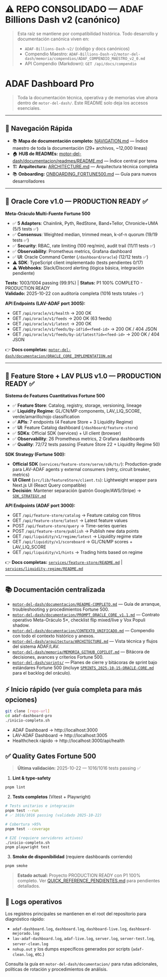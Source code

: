 # ⚠️ REPO CONSOLIDADO — ADAF Billions Dash v2 (canónico)

> Esta raíz se mantiene por compatibilidad histórica. Todo desarrollo y documentación canónica viven en:
>
> - `ADAF-Billions-Dash-v2/` (código y docs canónicos)
> - Compendio Maestro: `ADAF-Billions-Dash-v2/motor-del-dash/memoria/compendios/ADAF_COMPENDIO_MAESTRO_v2_0.md`
> - API Compendio (Markdown): `GET /api/docs/compendio`

# ADAF Dashboard Pro

> Toda la documentación técnica, operativa y de memorias vive ahora dentro de `motor-del-dash/`. Este README solo deja los accesos esenciales.

---

## 🧭 Navegación Rápida

- 📚 **Mapa de documentación completo:** [NAVIGATION.md](./NAVIGATION.md) — Índice maestro de toda la documentación (29+ archivos, ~12,000 líneas)
- 🏠 **HUB de READMEs:** [motor-del-dash/documentacion/readmes/README.md](./ADAF-Billions-Dash-v2/motor-del-dash/documentacion/readmes/README.md) — Índice central por tema
- 🏗️ **Arquitectura:** [ARCHITECTURE.md](./ARCHITECTURE.md) — Arquitectura técnica completa
- 📚 **Onboarding:** [ONBOARDING_FORTUNE500.md](./ONBOARDING_FORTUNE500.md) — Guía para nuevos desarrolladores

---

## 🚀 Oracle Core v1.0 — PRODUCTION READY ✅

**Meta-Oráculo Multi-Fuente Fortune 500**

- ✅ **5 Adapters**: Chainlink, Pyth, RedStone, Band+Tellor, Chronicle+UMA (5/5 tests ✅)
- ✅ **Consensus**: Weighted median, trimmed mean, k-of-n quorum (19/19 tests ✅)
- ✅ **Security**: RBAC, rate limiting (100 req/min), audit trail (11/11 tests ✅)
- ✅ **Observability**: Prometheus metrics, Grafana dashboard
- ✅ **UI**: Oracle Command Center (`/dashboard/oracle`) (12/12 tests ✅)
- ⚠️ **SDK**: TypeScript client implementado (tests pendientes 0/17)
- ⚠️ **Webhooks**: Slack/Discord alerting (lógica básica, integración pendiente)

**Tests:** 1003/1004 passing (99.9%) | **Status:** P1 100% COMPLETO - PRODUCTION READY  
**Validado:** 2025-10-22 con auditoría completa (1016 tests totales ✅)

**API Endpoints (LAV-ADAF port 3005):**

- GET `/api/oracle/v1/health` → 200 OK
- GET `/api/oracle/v1/feeds` → 200 OK (63 feeds)
- GET `/api/oracle/v1/latest` → 200 OK
- GET `/api/oracle/v1/feeds/by-id?id=<feed-id>` → 200 OK / 404 JSON
- GET `/api/oracle/v1/feeds/by-id/latest?id=<feed-id>` → 200 OK / 404 JSON

👉 **Docs completas:** [`motor-del-dash/documentacion/ORACLE_CORE_IMPLEMENTATION.md`](./motor-del-dash/documentacion/ORACLE_CORE_IMPLEMENTATION.md)

---

## 🎯 Feature Store + LAV PLUS v1.0 — PRODUCTION READY ✅

**Sistema de Features Cuantitativas Fortune 500**

- ✅ **Feature Store**: Catalog, registry, storage, versioning, lineage
- ✅ **Liquidity Regime**: GL/CN/MP components, LAV_LIQ_SCORE, verde/amarillo/rojo classification
- ✅ **APIs**: 7 endpoints (4 Feature Store + 3 Liquidity Regime)
- ✅ **UI**: Feature Catalog dashboard (`/dashboard/feature-store`)
- ✅ **SDKs**: Official SDK (services) + UI client (browser)
- ✅ **Observability**: 26 Prometheus metrics, 2 Grafana dashboards
- ✅ **Quality**: 72/72 tests passing (Feature Store 22 + Liquidity Regime 50)

**SDK Strategy (Fortune 500):**

- **Official SDK** (`services/feature-store/serve/sdk/ts/`): Production-grade para LAV-ADAF agents y external consumers (retry, circuit breaker, metrics)
- **UI Client** (`src/lib/featureStore/client.ts`): Lightweight wrapper para Next.js UI (React Query compatible)
- **Decisión**: Mantener separación (patrón Google/AWS/Stripe) → [`SDK_STRATEGY.md`](./services/feature-store/SDK_STRATEGY.md)

**API Endpoints (ADAF port 3000):**

- GET `/api/feature-store/catalog` → Feature catalog con filtros
- GET `/api/feature-store/latest` → Latest feature values
- POST `/api/feature-store/query` → Time-series queries
- POST `/api/feature-store/publish` → Publish new data points
- GET `/api/liquidity/v1/regime/latest` → Liquidity regime state
- GET `/api/liquidity/v1/scoreboard` → GL/CN/MP scores + LAV_LIQ_SCORE
- GET `/api/liquidity/v1/hints` → Trading hints based on regime

👉 **Docs completas:** [`services/feature-store/README.md`](./services/feature-store/README.md) | [`services/liquidity-regime/README.md`](./services/liquidity-regime/README.md)

---

## 📚 Documentación centralizada

- [`motor-del-dash/documentacion/README-COMPLETO.md`](./motor-del-dash/documentacion/README-COMPLETO.md) — Guía de arranque, troubleshooting y procedimientos Fortune 500.
- [`motor-del-dash/documentacion/PROMPT_ORACLE_CORE_v1.1.md`](./motor-del-dash/documentacion/PROMPT_ORACLE_CORE_v1.1.md) — Contrato operativo Meta-Oráculo 5×, checklist flip mixed/live y Vox Populi shadow.
- [`motor-del-dash/documentacion/CONTEXTO_UNIFICADO.md`](./motor-del-dash/documentacion/CONTEXTO_UNIFICADO.md) — Compendio con todo el contexto histórico y anexos.
- [`motor-del-dash/arquitectura/ARCHITECTURE.md`](./motor-del-dash/arquitectura/ARCHITECTURE.md) — Vista técnica y flujos del sistema ADAF/LAV.
- [`motor-del-dash/memoria/MEMORIA_GITHUB_COPILOT.md`](./motor-del-dash/memoria/MEMORIA_GITHUB_COPILOT.md) — Bitácora de decisiones, avances y criterios Fortune 500.
- [`motor-del-dash/sprints/`](./motor-del-dash/sprints/) — Planes de cierre y bitácoras de sprint bajo estándares Fortune 500 (incluye [`SPRINTS_2025-10-15-ORACLE-CORE.md`](./motor-del-dash/sprints/SPRINTS_2025-10-15-ORACLE-CORE.md) para el backlog del oráculo).

## ⚡ Inicio rápido (ver guía completa para más opciones)

```bash
git clone [repo-url]
cd adaf-dashboard-pro
./inicio-completo.sh
```

- ADAF Dashboard → http://localhost:3000
- LAV-ADAF Dashboard → http://localhost:3005
- Healthcheck rápido → http://localhost:3000/api/health

## ✅ Quality Gates Fortune 500

> **Última validación:** 2025-10-22 — 1016/1016 tests passing ✅

1. **Lint & type-safety**

```bash
pnpm lint
```

2. **Tests completos** (Vitest + Playwright)

```bash
# Tests unitarios e integración
pnpm test --run
# ✅ 1016/1016 passing (validado 2025-10-22)

# Cobertura >95%
pnpm test --coverage

# E2E (requiere servidores activos)
./inicio-completo.sh
pnpm playwright test
```

3. **Smoke de disponibilidad** (requiere dashboards corriendo)

```bash
pnpm smoke
```

> **Estado actual:** Proyecto PRODUCTION READY con P1 100% completo. Ver [QUICK_REFERENCE_PENDIENTES.md](./QUICK_REFERENCE_PENDIENTES.md) para pendientes detallados.

## 🧾 Logs operativos

Los registros principales se mantienen en el root del repositorio para diagnóstico rápido:

- `adaf-dashboard.log`, `dashboard.log`, `dashboard-live.log`, `dashboard-mejorado.log`
- `lav-adaf-dashboard.log`, `adaf-live.log`, `server.log`, `server-test.log`, `server-clean.log`
- `nohup.out` y los dumps específicos generados por scripts (`adaf-clean.log`, etc.)

Consulta la guía en `motor-del-dash/documentacion/` para rutas adicionales, políticas de rotación y procedimientos de análisis.
